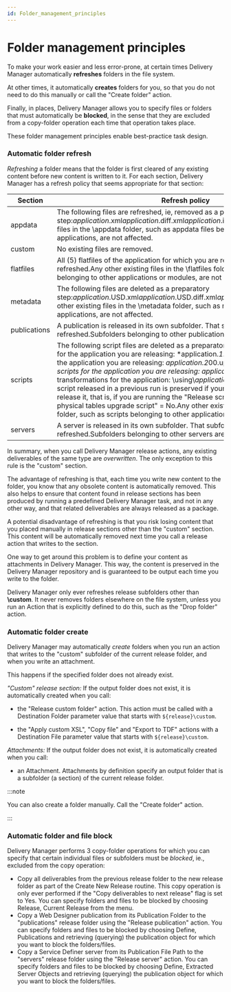 ```yaml
---
id: Folder_management_principles
---
```


# Folder management principles

To make your work easier and less error-prone, at certain times Delivery Manager automatically **refreshes** folders in the file system.

At other times, it automatically **creates** folders for you, so that you do not need to do this manually or call the "Create folder" action.

Finally, in places, Delivery Manager allows you to specify files or folders that must automatically be **blocked**, in the sense that they are excluded from a copy-folder operation each time that operation takes place.

These folder management principles enable best-practice task design.

### Automatic folder refresh
*Refreshing* a folder means that the folder is first cleared of any existing content before new content is written to it. For each section, Delivery Manager has a refresh policy that seems appropriate for that section:

|**Section**|**Refresh policy**|
|--------|--------|
|appdata |The following files are refreshed, ie, removed as a preparatory step:*application*.xml*application*.diff.xml*application*.initial.xmlAny other existing files in the \\appdata folder, such as appdata files belonging to other applications, are not affected.|
|custom  |No existing files are removed.|
|flatfiles|All (5) flatfiles of the application for which you are releasing flatfiles are refreshed.Any other existing files in the \\flatfiles folder, such as flatfiles belonging to other applications or modules, are not affected.|
|metadata|The following files are deleted as a preparatory step:*application*.USD.xml*application*.USD.diff.xml*application*.USD.initial.xmlAny other existing files in the \\metadata folder, such as metadata belonging to other applications, are not affected.|
|publications|A publication is released in its own subfolder. That subfolder is refreshed.Subfolders belonging to other publications are not affected.|
|scripts |The following script files are deleted as a preparatory step:Pre-upgrade scripts for the application you are releasing: *application.*1*.sql create-tables script for the application you are releasing: *application.2*00.upg.rdbms.sql *Post-upgrade scripts for the application you are releasing: *application.3**.sql Added XSL transformations for the application: \\using\\*application*.*xsl* A create-tables script released in a previous run is preserved if your current run does not re-release it, that is, if you are running the "Release scripts" action with "Include physical tables upgrade script" = No.Any other existing files in the \\scripts folder, such as scripts belonging to other applications, are not affected.|
|servers |A server is released in its own subfolder. That subfolder is refreshed.Subfolders belonging to other servers are not affected.|



In summary, when you call Delivery Manager release actions, any existing deliverables of the same type are *overwritten*. The only exception to this rule is the "custom" section.

The advantage of refreshing is that, each time you write new content to the folder, you know that any obsolete content is automatically removed. This also helps to ensure that content found in release sections has been produced by running a predefined Delivery Manager task, and not in any other way, and that related deliverables are always released as a package.

A potential disadvantage of refreshing is that you risk losing content that you placed manually in release sections other than the "custom" section. This content will be automatically removed next time you call a release action that writes to the section.

One way to get around this problem is to define your content as attachments in Delivery Manager. This way, the content is preserved in the Delivery Manager repository and is guaranteed to be output each time you write to the folder.

Delivery Manager only ever refreshes release subfolders other than **\\custom**. It never removes folders elsewhere on the file system, unless you run an Action that is explicitly defined to do this, such as the "Drop folder" action.

### Automatic folder create

Delivery Manager may automatically *create* folders when you run an action that writes to the "custom" subfolder of the current release folder, and when you write an attachment.  

This happens if the specified folder does not already exist.

*"Custom" release section:* If the output folder does not exist, it is automatically created when you call:

- the "Release custom folder" action. This action must be called with a Destination Folder parameter value that starts with `${release}\custom`.

- the "Apply custom XSL", "Copy file" and "Export to TDF" actions with a Destination File parameter value that starts with `${release}\custom`.

*Attachments:* If the output folder does not exist, it is automatically created when you call:

- an Attachment. Attachments by definition specify an output folder that is a subfolder (a section) of the current release folder.

:::note

You can also create a folder manually. Call the "Create folder" action.

:::

### Automatic folder and file block

Delivery Manager performs 3 copy-folder operations for which you can specify that certain individual files or subfolders must be *blocked*, ie., excluded from the copy operation:

- Copy all deliverables from the previous release folder to the new release folder as part of the Create New Release routine. This copy operation is only ever performed if the "Copy deliverables to next release" flag is set to Yes. You can specify folders and files to be blocked by choosing Release, Current Release from the menu.
- Copy a Web Designer publication from its Publication Folder to the "publications" release folder using the "Release publication" action. You can specify folders and files to be blocked by choosing Define, Publications and retrieving (querying) the publication object for which you want to block the folders/files.
- Copy a Service Definer server from its Publication File Path to the "servers" release folder using the "Release server" action. You can specify folders and files to be blocked by choosing Define, Extracted Server Objects and retrieving (querying) the publication object for which you want to block the folders/files.
